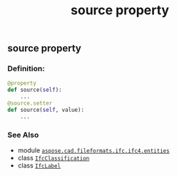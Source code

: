 ﻿---
title: source property
second_title: Aspose.CAD for Python via .NET API References
description: 
type: docs
weight: 110
url: /python-net/aspose.cad.fileformats.ifc.ifc4.entities/ifcclassification/source/
is_root: false
---

## source property

### Definition:
```python
@property
def source(self):
    ...
@source.setter
def source(self, value):
    ...
```

### See Also
* module [`aspose.cad.fileformats.ifc.ifc4.entities`](../../)
* class [`IfcClassification`](/cad/python-net/aspose.cad.fileformats.ifc.ifc4.entities/ifcclassification)
* class [`IfcLabel`](/cad/python-net/aspose.cad.fileformats.ifc.ifc4.types/ifclabel)
